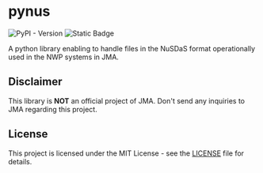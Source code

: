 # pynus
![PyPI - Version](https://img.shields.io/pypi/v/pynusdas)
![Static Badge](https://img.shields.io/badge/NuSDaS-_13---blue)

A python library enabling to handle files in the NuSDaS format operationally used in the NWP systems in JMA.


## Disclaimer
This library is **NOT** an official project of JMA. Don't send any inquiries to JMA regarding this project.

## License
This project is licensed under the MIT License - see the [LICENSE](LICENSE) file for details.